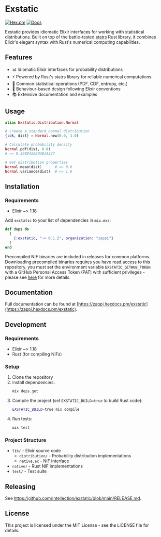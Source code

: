 # Exstatic

[![Hex.pm](https://img.shields.io/hexpm/v/exstatic.svg)](https://hex.pm/packages/zappi/exstatic)
[![Docs](https://img.shields.io/badge/hex-docs-blue.svg)](https://zappi.hexdocs.pm/exstatic)

Exstatic provides idiomatic Elixir interfaces for working with statistical distributions. Built on top of the battle-tested [statrs](https://docs.rs/statrs) Rust library, it combines Elixir's elegant syntax with Rust's numerical computing capabilities.

## Features

- 📊 Idiomatic Elixir interfaces for probability distributions
- ⚡ Powered by Rust's statrs library for reliable numerical computations
- 🧮 Common statistical operations (PDF, CDF, entropy, etc.)
- 📐 Behaviour-based design following Elixir conventions
- 📚 Extensive documentation and examples

## Usage

```elixir
alias Exstatic.Distribution.Normal

# Create a standard normal distribution
{:ok, dist} = Normal.new(0.0, 1.0)

# Calculate probability density
Normal.pdf(dist, 0.0)
# => 0.3989422804014327

# Get distribution properties
Normal.mean(dist)      # => 0.0
Normal.variance(dist)  # => 1.0
```

## Installation

### Requirements

- Elixir ~> 1.18

Add `exstatic` to your list of dependencies in `mix.exs`:

```elixir
def deps do
  [
    {:exstatic, "~> 0.1.2", organization: "zappi"}
  ]
end
```

Precompiled NIF binaries are included in releases for common platforms. Downloading precompiled binaries requires you have read access to this repository,
you must set the environment variable `EXSTATIC_GITHUB_TOKEN` with a GitHub Personal Access Token (PAT) with sufficient privileges - 
please see [here](https://github.com/Intellection/exstatic/blob/main/docs/github_token_guide.md) for more details.


## Documentation

Full documentation can be found at [https://zappi.hexdocs.pm/exstatic](https://zappi.hexdocs.pm/exstatic).

## Development

### Requirements

- Elixir ~> 1.18
- Rust (for compiling NIFs)

### Setup

1. Clone the repository
2. Install dependencies:
   ```bash
   mix deps.get
   ```
3. Compile the project (set `EXSTATIC_BUILD=true` to build Rust code):
   ```bash
   EXSTATIC_BUILD=true mix compile
   ```
4. Run tests:
   ```bash
   mix test
   ```

### Project Structure

- `lib/` - Elixir source code
  - `distribution/` - Probability distribution implementations
  - `native.ex` - NIF interface
- `native/` - Rust NIF implementations
- `test/` - Test suite

## Releasing
See https://github.com/Intellection/exstatic/blob/main/RELEASE.md.

## License

This project is licensed under the MIT License - see the LICENSE file for details.
